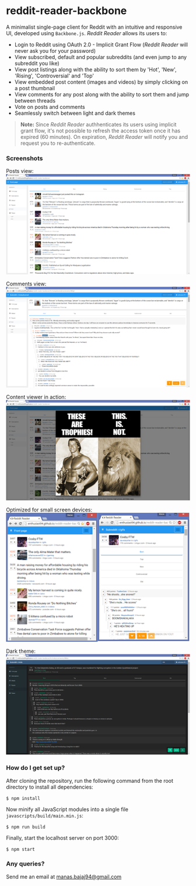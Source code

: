 # reddit-reader-backbone
A minimalist single-page client for Reddit with an intuitive and responsive UI, developed using `Backbone.js`. *Reddit Reader* allows its users to: 
- Login to Reddit using OAuth 2.0 - Implicit Grant Flow (*Reddit Reader* will never ask you for your password)
- View subscribed, default and popular subreddits (and even jump to any subreddit you like)
- View post listings along with the ability to sort them by 'Hot', 'New', 'Rising', 'Controversial' and 'Top'
- View embedded post content (images and videos) by simply clicking on a post thumbnail
- View comments for any post along with the ability to sort them and jump between threads 
- Vote on posts and comments
- Seamlessly switch between light and dark themes

>**Note:** Since *Reddit Reader* authhenticates its users using implicit grant flow, it's not possible to refresh the access token once it has expired (60 minutes). On expiration, *Reddit Reader* will notify you and request you to re-authenticate. 

### Screenshots
Posts view: 
![Posts view](frontend_web/screenshots/1.png?raw=true)

Comments view: 
![Comments view](frontend_web/screenshots/2.png?raw=true)

Content viewer in action: 
![Content viewer in action](frontend_web/screenshots/3.png?raw=true)

Optimized for small screen devices: 
![Optimized for small screen devices](frontend_web/screenshots/4.png?raw=true)

Dark theme: 
![Dark theme](frontend_web/screenshots/5.png?raw=true)

### How do I get set up? 
After cloning the repository, run the following command from the root directory to install all dependencies: 
```
$ npm install 
```
Now minify all JavaScript modules into a single file `javascripts/build/main.min.js`: 
```
$ npm run build
```
Finally, start the localhost server on port 3000: 
```
$ npm start
```

### Any queries?
Send me an email at [manas.bajaj94@gmail.com](manas.bajaj94@gmail.com)

